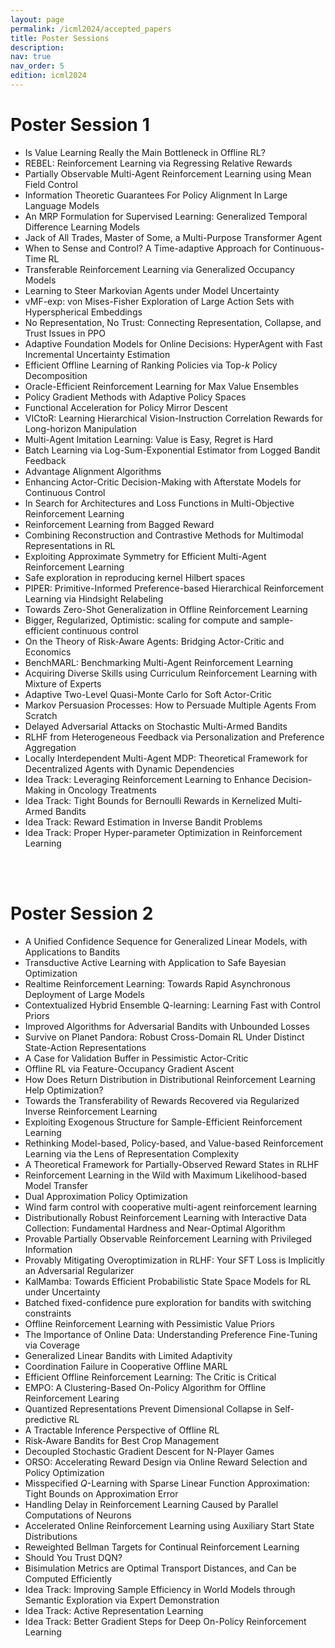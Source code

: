 ```yaml
---
layout: page
permalink: /icml2024/accepted_papers
title: Poster Sessions
description:
nav: true
nav_order: 5
edition: icml2024
---
```


<h1>Poster Session 1</h1>

- Is Value Learning Really the Main Bottleneck in Offline RL? <br>
- REBEL: Reinforcement Learning via Regressing Relative Rewards <br>
- Partially Observable Multi-Agent Reinforcement Learning using Mean Field Control <br>
- Information Theoretic Guarantees For Policy Alignment In Large Language Models <br>
- An MRP Formulation for Supervised Learning: Generalized Temporal Difference Learning Models <br>
- Jack of All Trades, Master of Some, a Multi-Purpose Transformer Agent <br>
- When to Sense and Control? A Time-adaptive Approach for Continuous-Time RL <br>
- Transferable Reinforcement Learning via Generalized Occupancy Models <br>
- Learning to Steer Markovian Agents under Model Uncertainty <br>
- vMF-exp: von Mises-Fisher Exploration of Large Action Sets with Hyperspherical Embeddings <br>
- No Representation, No Trust: Connecting Representation, Collapse, and Trust Issues in PPO <br>
- Adaptive Foundation Models for Online Decisions: HyperAgent with Fast Incremental Uncertainty Estimation <br>
- Efficient Offline Learning of Ranking Policies via Top-$k$ Policy Decomposition <br>
- Oracle-Efficient Reinforcement Learning for Max Value Ensembles <br>
- Policy Gradient Methods with Adaptive Policy Spaces <br>
- Functional Acceleration for Policy Mirror Descent <br>
- VICtoR: Learning Hierarchical Vision-Instruction Correlation Rewards for Long-horizon Manipulation <br>
- Multi-Agent Imitation Learning: Value is Easy, Regret is Hard <br>
- Batch Learning via Log-Sum-Exponential Estimator from Logged Bandit Feedback <br>
- Advantage Alignment Algorithms <br>
- Enhancing Actor-Critic Decision-Making with Afterstate Models for Continuous Control <br>
- In Search for Architectures and Loss Functions in Multi-Objective Reinforcement Learning <br>
- Reinforcement Learning from Bagged Reward <br>
- Combining Reconstruction and Contrastive Methods for Multimodal Representations in RL <br>
- Exploiting Approximate Symmetry for Efficient Multi-Agent Reinforcement Learning <br>
- Safe exploration in reproducing kernel Hilbert spaces <br>
- PIPER: Primitive-Informed Preference-based Hierarchical Reinforcement Learning via Hindsight Relabeling <br>
- Towards Zero-Shot Generalization in Offline Reinforcement Learning <br>
- Bigger, Regularized, Optimistic: scaling for compute and sample-efficient continuous control <br>
- On the Theory of Risk-Aware Agents: Bridging Actor-Critic and Economics <br>
- BenchMARL: Benchmarking Multi-Agent Reinforcement Learning <br>
- Acquiring Diverse Skills using Curriculum Reinforcement Learning with Mixture of Experts <br>
- Adaptive Two-Level Quasi-Monte Carlo for Soft Actor-Critic <br>
- Markov Persuasion Processes: How to Persuade Multiple Agents From Scratch <br>
- Delayed Adversarial Attacks on Stochastic Multi-Armed Bandits <br>
- RLHF from Heterogeneous Feedback via Personalization and Preference Aggregation <br>
- Locally Interdependent Multi-Agent MDP: Theoretical Framework for Decentralized Agents with Dynamic Dependencies <br>
- Idea Track: Leveraging Reinforcement Learning to Enhance Decision-Making in Oncology Treatments <br>
- Idea Track: Tight Bounds for Bernoulli Rewards in Kernelized Multi-Armed Bandits <br>
- Idea Track: Reward Estimation in Inverse Bandit Problems <br>
- Idea Track: Proper Hyper-parameter Optimization in Reinforcement Learning <br>

<br><br>
<h1>Poster Session 2</h1>

- A Unified Confidence Sequence for Generalized Linear Models, with Applications to Bandits <br>
- Transductive Active Learning with Application to Safe Bayesian Optimization <br>
- Realtime Reinforcement Learning: Towards Rapid Asynchronous Deployment of Large Models <br>
- Contextualized Hybrid Ensemble Q-learning: Learning Fast with Control Priors <br>
- Improved Algorithms for Adversarial Bandits with Unbounded Losses <br>
- Survive on Planet Pandora: Robust Cross-Domain RL Under Distinct State-Action Representations <br>
- A Case for Validation Buffer in Pessimistic Actor-Critic <br>
- Offline RL via Feature-Occupancy Gradient Ascent <br>
- How Does Return Distribution in Distributional Reinforcement Learning Help Optimization? <br>
- Towards the Transferability of Rewards Recovered via Regularized Inverse Reinforcement Learning <br>
- Exploiting Exogenous Structure for Sample-Efficient Reinforcement Learning <br>
- Rethinking Model-based, Policy-based, and Value-based Reinforcement Learning via the Lens of Representation Complexity <br>
- A Theoretical Framework for Partially-Observed Reward States in RLHF <br>
- Reinforcement Learning in the Wild with Maximum Likelihood-based Model Transfer <br>
- Dual Approximation Policy Optimization <br>
- Wind farm control with cooperative multi-agent reinforcement learning <br>
- Distributionally Robust Reinforcement Learning with Interactive Data Collection: Fundamental Hardness and Near-Optimal Algorithm <br>
- Provable Partially Observable Reinforcement Learning with Privileged Information <br>
- Provably Mitigating Overoptimization in RLHF: Your SFT Loss is Implicitly an Adversarial Regularizer <br>
- KalMamba: Towards Efficient Probabilistic State Space Models for RL under Uncertainty <br>
- Batched fixed-confidence pure exploration for bandits with switching constraints <br>
- Offline Reinforcement Learning with Pessimistic Value Priors <br>
- The Importance of Online Data: Understanding Preference Fine-Tuning via Coverage <br>
- Generalized Linear Bandits with Limited Adaptivity <br>
- Coordination Failure in Cooperative Offline MARL <br>
- Efficient Offline Reinforcement Learning: The Critic is Critical <br>
- EMPO: A Clustering-Based On-Policy Algorithm for Offline Reinforcement Learing <br>
- Quantized Representations Prevent Dimensional Collapse in Self-predictive RL <br>
- A Tractable Inference Perspective of Offline RL <br>
- Risk-Aware Bandits for Best Crop Management <br>
- Decoupled Stochastic Gradient Descent for N-Player Games <br>
- ORSO: Accelerating Reward Design via Online Reward Selection and Policy Optimization <br>
- Misspecified $Q$-Learning with Sparse Linear Function Approximation: Tight Bounds on Approximation Error <br>
- Handling Delay in Reinforcement Learning Caused by Parallel Computations of Neurons <br>
- Accelerated Online Reinforcement Learning using Auxiliary Start State Distributions <br>
- Reweighted Bellman Targets for Continual Reinforcement Learning <br>
- Should You Trust DQN? <br>
- Bisimulation Metrics are Optimal Transport Distances, and Can be Computed Efficiently <br>
- Idea Track: Improving Sample Efficiency in World Models through Semantic Exploration via Expert Demonstration <br>
- Idea Track: Active Representation Learning <br>
- Idea Track: Better Gradient Steps for Deep On-Policy Reinforcement Learning <br>
